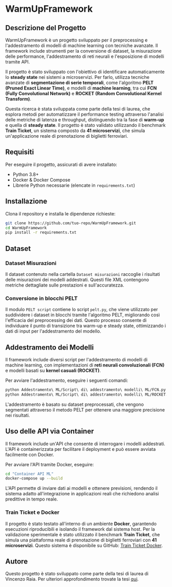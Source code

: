 # WarmUpFramework

## Descrizione del Progetto

WarmUpFramework è un progetto sviluppato per il preprocessing e l'addestramento di modelli di machine learning con tecniche avanzate. Il framework include strumenti per la conversione di dataset, la misurazione delle performance, l'addestramento di reti neurali e l'esposizione di modelli tramite API.

Il progetto è stato sviluppato con l'obiettivo di identificare automaticamente lo **steady state** nei sistemi a microservizi. Per farlo, utilizza tecniche avanzate di **segmentazione di serie temporali**, come l'algoritmo **PELT (Pruned Exact Linear Time)**, e modelli di **machine learning**, tra cui **FCN (Fully Convolutional Network)** e **ROCKET (Random Convolutional Kernel Transform)**. 

Questa ricerca è stata sviluppata come parte della tesi di laurea, che esplora metodi per automatizzare il performance testing attraverso l'analisi delle metriche di latenza e throughput, distinguendo tra la fase di **warm-up** e quella di **steady state**. Il progetto è stato validato utilizzando il benchmark **Train Ticket**, un sistema composto da **41 microservizi**, che simula un'applicazione reale di prenotazione di biglietti ferroviari.

## Requisiti

Per eseguire il progetto, assicurati di avere installato:

- Python 3.8+
- Docker & Docker Compose
- Librerie Python necessarie (elencate in `requirements.txt`)

## Installazione

Clona il repository e installa le dipendenze richieste:

```bash
git clone https://github.com/tuo-repo/WarmUpFramework.git
cd WarmUpFramework
pip install -r requirements.txt
```

## Dataset

### Dataset Misurazioni
Il dataset contenuto nella cartella `Dataset misurazioni` raccoglie i risultati delle misurazioni dei modelli addestrati. Questi file XML contengono metriche dettagliate sulle prestazioni e sull'accuratezza.

### Conversione in blocchi PELT
Il modulo `PELT script` contiene lo script `pelt.py`, che viene utilizzato per suddividere i dataset in blocchi tramite l'algoritmo PELT, migliorando così l'efficacia del preprocessing dei dati. Questo processo consente di individuare il punto di transizione tra warm-up e steady state, ottimizzando i dati di input per l'addestramento del modello.

## Addestramento dei Modelli

Il framework include diversi script per l'addestramento di modelli di machine learning, con implementazioni di **reti neurali convoluzionali (FCN)** e modelli basati su **kernel casuali (ROCKET)**.

Per avviare l'addestramento, eseguire i seguenti comandi:

```bash
python Addestramento\ ML/Script\ di\ addestramento\ modelli\ ML/FCN.py
python Addestramento\ ML/Script\ di\ addestramento\ modelli\ ML/ROCKET.py
```

L'addestramento è basato su dataset preprocessati, che vengono segmentati attraverso il metodo PELT per ottenere una maggiore precisione nei risultati.

## Uso delle API via Container

Il framework include un'API che consente di interrogare i modelli addestrati. L'API è containerizzata per facilitare il deployment e può essere avviata facilmente con Docker.

Per avviare l'API tramite Docker, eseguire:

```bash
cd "Container API ML"
docker-compose up --build
```

L'API permette di inviare dati ai modelli e ottenere previsioni, rendendo il sistema adatto all'integrazione in applicazioni reali che richiedono analisi predittive in tempo reale.

### Train Ticket e Docker
Il progetto è stato testato all'interno di un ambiente **Docker**, garantendo esecuzioni riproducibili e isolando il framework dal sistema host. Per la validazione sperimentale è stato utilizzato il benchmark **Train Ticket**, che simula una piattaforma reale di prenotazione di biglietti ferroviari con **41 microservizi**. Questo sistema è disponibile su GitHub: [Train Ticket Docker](https://github.com/vinciraia99/train-ticket-docker).

## Autore

Questo progetto è stato sviluppato come parte della tesi di laurea di Vincenzo Raia. Per ulteriori approfondimento trovate la tesi [qui](tesi.pdf).


